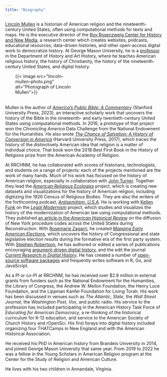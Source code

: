 ```yaml
---
title: "Biography"
---
```


[Lincoln Mullen](https://lincolnmullen.com) is a historian of American religion and the nineteenth-century United States, often using computational methods for texts and maps. He is the executive director of the [Roy Rosenzweig Center for History and New Media](https://rrchnm.org/), a research center which creates websites, podcasts, educational resources, data-driven histories, and other open-access digital work to democratize history. At George Mason University, he is a [professor](https://historyarthistory.gmu.edu/people/lmullen) in the Department of History and Art History, where he teaches American religious history, the history of Christianity, the history of the nineteenth-century United States, and digital history.

<div style="max-width:38%; margin-left: 2rem; margin-bottom: 2rem;" class="float-end img-thumbnail bio-img">{{< image src="lincoln-mullen-photo.png" alt="Photograph of Lincoln Mullen">}}</div>

Mullen is the author of [_America’s Public Bible: A Commentary_](https://americaspublicbible.org/) (Stanford University Press, 2023), an interactive scholarly work that uncovers the history of the Bible in the nineteenth- and early twentieth-century United States using computational methods. In 2016, a prototype of that project won the _Chronicling America_ Data Challenge from the National Endowment for the Humanities. He also wrote [_The Chance of Salvation: A History of Conversion in America_](http://www.hup.harvard.edu/catalog.php?isbn=9780674975620) (Harvard University Press, 2017), which traces the history of the distinctively American idea that religion is a matter of individual choice. That book won the 2018 Best First Book in the History of Religions prize from the American Academy of Religion.

At RRCHNM, he has collaborated with scores of historians, technologists, and students on a range of projects: each of the projects mentioned are the work of many hands. Much of his work has focused on the history of American religion, especially in collaboration with [John Turner](http://johngturner.com). Together they lead the [_American Religious Ecologies_](https://religiousecologies.org) project, which is creating new datasets and visualizations for the history of American religion, including digitizing the 1926 Census of Religious Bodies. They are also the writers of the forthcoming podcast, [_Antisemitism, U.S.A_](https://www.r2studios.org/show/Antisemitism-USA/). He is working with [Kellen Funk](https://kellenfunk.org) on the [_Legal Modernism_](https://legalmodernism.org) project, which studies and visualizes the history of the modernization of American law using computational methods. They published [an article in the _American Historical Review_](https://doi.org/10.1093/ahr/123.1.132) on the diffusion of New York procedure codes across the United States during Reconstruction. With [Rosemarie Zagarri](https://historyarthistory.gmu.edu/people/rzagarri), he created [_Mapping Early American Elections_](https://earlyamericanelections.org), which uncovers the history of Congressional and state legislative election results during the formative era of the first party system. With [Stephen Robertson](https://drstephenrobertson.com), he has authored or edited a series of publications encouraging [argument-driven digital history](https://model-articles.rrchnm.org), and the edit the journal [_Current Research in Digital History_](https://crdh.rrchnm.org). He has created a number of [open-source software packages](https://github.com/lmullen) and frequently writes software in R, Go, and JavaScript.

As a PI or co-PI at RRCHNM, he has received over $2.8 million in external grants from funders such as the National Endowment for the Humanities, the Library of Congress, the Andrew W. Mellon Foundation, the Henry Luce Foundation, and the Lippman Kanfer Foundation for Living Torah. His work has been discussed in venues such as _The Atlantic_, _Slate_, the _Wall Street Journal_, the _Washington Post_, _Vox_, and public radio. His service to the profession has included participating in the American History Task Force of _Educating for American Democracy_, a re-thinking of the historical curriculum for K-12 education, and service to the American Society of Church History and rOpenSci. His first forays into digital history included organizing four THATCamps in New England and with the American Historical Association.

He received his PhD in American history from Brandeis University in 2014, and joined George Mason University that same year. From 2019 to 2022 he was a fellow in the Young Scholars in American Religion program at the Center for the Study of Religion and American Culture.

He lives with his two children in Annandale, Virginia.
